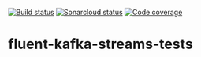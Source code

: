[![Build status](https://travis-ci.org/bakdata/fluent-kafka-streams-tests.svg?branch=master)](https://travis-ci.org/bakdata/fluent-kafka-streams-tests/) 
[![Sonarcloud status](https://sonarcloud.io/api/project_badges/measure?project=bakdata-fluent-kafka-streams-tests&metric=alert_status)](https://sonarcloud.io/dashboard?id=bakdata-fluent-kafka-streams-tests)
[![Code coverage](https://sonarcloud.io/api/project_badges/measure?project=bakdata-fluent-kafka-streams-tests&metric=coverage)](https://sonarcloud.io/dashboard?id=bakdata-fluent-kafka-streams-tests)

fluent-kafka-streams-tests
================


